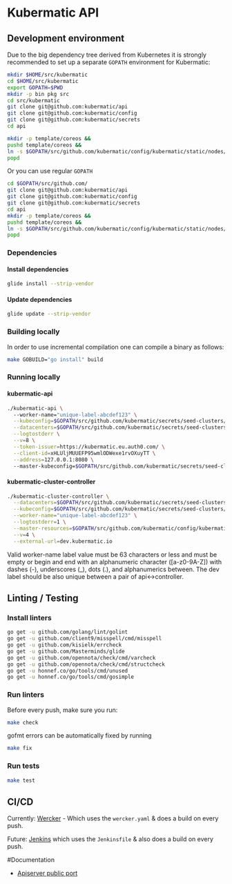 # Kubermatic API

## Development environment

Due to the big dependency tree derived from Kubernetes it is strongly recommended to set up a separate `GOPATH` environment for Kubermatic:

```bash
mkdir $HOME/src/kubermatic
cd $HOME/src/kubermatic
export GOPATH=$PWD
mkdir -p bin pkg src
cd src/kubermatic
git clone git@github.com:kubermatic/api
git clone git@github.com:kubermatic/config
git clone git@github.com:kubermatic/secrets
cd api

mkdir -p template/coreos &&
pushd template/coreos &&
ln -s $GOPATH/src/github.com/kubermatic/config/kubermatic/static/nodes/coreos/cloud-init.yaml cloud-init.yaml &&
popd
```

Or you can use regular `GOPATH`

```bash
cd $GOPATH/src/github.com/
git clone git@github.com:kubermatic/api
git clone git@github.com:kubermatic/config
git clone git@github.com:kubermatic/secrets
cd api
mkdir -p template/coreos &&
pushd template/coreos &&
ln -s $GOPATH/src/github.com/kubermatic/config/kubermatic/static/nodes/coreos/cloud-init.yaml cloud-init.yaml &&
popd
```

### Dependencies

#### Install dependencies

```bash
glide install --strip-vendor
```

#### Update dependencies

```bash
glide update --strip-vendor
```

### Building locally

In order to use incremental compilation one can compile a binary as follows:
```bash
make GOBUILD="go install" build
```

### Running locally
#### kubermatic-api

```bash
./kubermatic-api \                                                                          
  --worker-name="unique-label-abcdef123" \
  --kubeconfig=$GOPATH/src/github.com/kubermatic/secrets/seed-clusters/dev.kubermatic.io/kubeconfig \
  --datacenters=$GOPATH/src/github.com/kubermatic/secrets/seed-clusters/dev.kubermatic.io/datacenters.yaml \
  --logtostderr \
  --v=8 \
  --token-issuer=https://kubermatic.eu.auth0.com/ \
  --client-id=xHLUljMUUEFP95wmlODWexe1rvOXuyTT \
  --address=127.0.0.1:8080 \                 
  --master-kubeconfig=$GOPATH/src/github.com/kubermatic/secrets/seed-clusters/dev.kubermatic.io/kubeconfig
```

#### kubermatic-cluster-controller
```bash
./kubermatic-cluster-controller \
  --datacenters=$GOPATH/src/github.com/kubermatic/secrets/seed-clusters/dev.kubermatic.io/datacenters.yaml \
  --kubeconfig=$GOPATH/src/github.com/kubermatic/secrets/seed-clusters/dev.kubermatic.io/kubeconfig \
  --worker-name="unique-label-abcdef123" \
  --logtostderr=1 \
  --master-resources=$GOPATH/src/github.com/kubermatic/config/kubermatic/static/master \
  --v=4 \
  --external-url=dev.kubermatic.io
```

Valid worker-name label value must be 63 characters or less and must be empty or begin and end with an alphanumeric character ([a-z0-9A-Z]) with dashes (-), underscores (_), dots (.), and alphanumerics between.
The dev label should be also unique between a pair of api<->controller.

## Linting / Testing
### Install linters
```bash
go get -u github.com/golang/lint/golint
go get -u github.com/client9/misspell/cmd/misspell
go get -u github.com/kisielk/errcheck
go get -u github.com/Masterminds/glide
go get -u github.com/opennota/check/cmd/varcheck
go get -u github.com/opennota/check/cmd/structcheck
go get -u honnef.co/go/tools/cmd/unused
go get -u honnef.co/go/tools/cmd/gosimple
```
### Run linters
Before every push, make sure you run:
```bash
make check
```

gofmt errors can be automatically fixed by running
```bash
make fix
```

### Run tests
```bash
make test
```

## CI/CD
Currently: [Wercker](https://app.wercker.com/Kubermatic/api) - Which uses the `wercker.yaml` & does a build on every push. 

Future: [Jenkins](https://jenkins.loodse.com) which uses the `Jenkinsfile` & also does a build on every push.


#Documentation

- [Apiserver public port](docs/apiserver-port-range.md)
